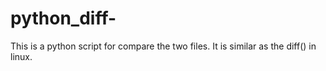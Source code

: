 # python_diff-
This is a python script for compare the two files. It is similar as the diff() in linux.
